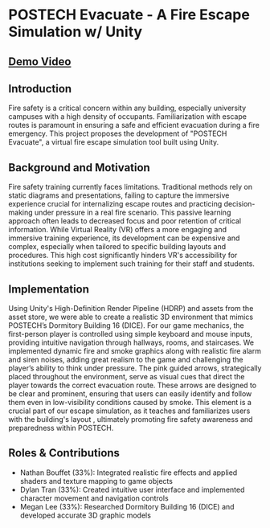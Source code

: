 # POSTECH Evacuate - A Fire Escape Simulation w/ Unity

## [Demo Video](https://drive.google.com/file/d/1uUVUiMOdKrDJpqTRSA-hG9gJ2kwXiLgR/view?usp=sharing)

## Introduction
Fire safety is a critical concern within any building, especially university campuses with a high density of occupants. Familiarization with escape routes is paramount in ensuring a safe and efficient evacuation during a fire emergency. This project proposes the development of "POSTECH Evacuate", a virtual fire escape simulation tool built using Unity.

## Background and Motivation
Fire safety training currently faces limitations. Traditional methods rely on static diagrams and presentations, failing to capture the immersive experience crucial for internalizing escape routes and practicing decision-making under pressure in a real fire scenario. This passive learning approach often leads to decreased focus and poor retention of critical information. While Virtual Reality (VR) offers a more engaging and immersive training experience, its development can be expensive and complex, especially when tailored to specific building layouts and procedures. This high cost significantly hinders VR's accessibility for institutions seeking to implement such training for their staff and students.

## Implementation
Using Unity's High-Definition Render Pipeline (HDRP) and assets from the asset store, we were able to create a realistic 3D environment that mimics POSTECH’s Dormitory Building 16 (DICE). For our game mechanics, the first-person player is controlled using simple keyboard and mouse inputs, providing intuitive navigation through hallways, rooms, and staircases. We implemented dynamic fire and smoke graphics along with realistic fire alarm and siren noises, adding great realism to the game and challenging the player’s ability to think under pressure. The pink guided arrows, strategically placed throughout the environment, serve as visual cues that direct the player towards the correct evacuation route. These arrows are designed to be clear and prominent, ensuring that users can easily identify and follow them even in low-visibility conditions caused by smoke. This element is a crucial part of our escape simulation, as it teaches and familiarizes users with the building's layout , ultimately promoting fire safety awareness and preparedness within POSTECH.

## Roles & Contributions
- Nathan Bouffet (33%):
Integrated realistic fire effects and applied shaders and texture mapping to game objects
- Dylan Tran (33%): 
Created intuitive user interface and implemented character movement and navigation controls
- Megan Lee (33%): 
Researched Dormitory Building 16 (DICE) and developed accurate 3D graphic models
